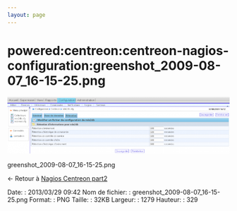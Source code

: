 ```yaml
---
layout: page
---
```


powered:centreon:centreon-nagios-configuration:greenshot\_2009-08-07\_16-15-25.png
==================================================================================

[![greenshot\_2009-08-07\_16-15-25.png](../../../../assets/media/powered/centreon/centreon-nagios-configuration/greenshot_2009-08-07_16-15-25.png@cache=&w=899&h=231 "greenshot_2009-08-07_16-15-25.png")](../../../../assets/media/powered/centreon/centreon-nagios-configuration/greenshot_2009-08-07_16-15-25.png@cache= "Afficher le fichier original")

greenshot\_2009-08-07\_16-15-25.png

← Retour à [Nagios Centreon
part2](../../../../centreon/nagios-centreon-part2.html "centreon:nagios-centreon-part2")

Date:
:   2013/03/29 09:42
Nom de fichier:
:   greenshot\_2009-08-07\_16-15-25.png
Format:
:   PNG
Taille:
:   32KB
Largeur:
:   1279
Hauteur:
:   329

